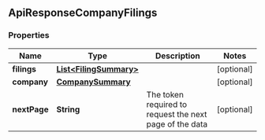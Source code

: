 
## ApiResponseCompanyFilings

### Properties
Name | Type | Description | Notes
------------ | ------------- | ------------- | -------------
**filings** | [**List&lt;FilingSummary&gt;**](FilingSummary.md) |  |  [optional]
**company** | [**CompanySummary**](CompanySummary.md) |  |  [optional]
**nextPage** | **String** | The token required to request the next page of the data |  [optional]



